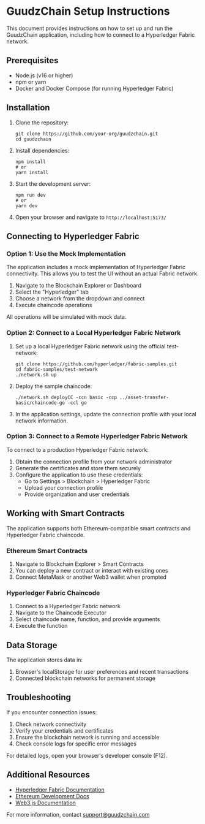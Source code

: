 
# GuudzChain Setup Instructions

This document provides instructions on how to set up and run the GuudzChain application, including how to connect to a Hyperledger Fabric network.

## Prerequisites

- Node.js (v16 or higher)
- npm or yarn
- Docker and Docker Compose (for running Hyperledger Fabric)

## Installation

1. Clone the repository:
   ```
   git clone https://github.com/your-org/guudzchain.git
   cd guudzchain
   ```

2. Install dependencies:
   ```
   npm install
   # or
   yarn install
   ```

3. Start the development server:
   ```
   npm run dev
   # or
   yarn dev
   ```

4. Open your browser and navigate to `http://localhost:5173/`

## Connecting to Hyperledger Fabric

### Option 1: Use the Mock Implementation

The application includes a mock implementation of Hyperledger Fabric connectivity. This allows you to test the UI without an actual Fabric network.

1. Navigate to the Blockchain Explorer or Dashboard
2. Select the "Hyperledger" tab
3. Choose a network from the dropdown and connect
4. Execute chaincode operations

All operations will be simulated with mock data.

### Option 2: Connect to a Local Hyperledger Fabric Network

1. Set up a local Hyperledger Fabric network using the official test-network:

   ```
   git clone https://github.com/hyperledger/fabric-samples.git
   cd fabric-samples/test-network
   ./network.sh up
   ```

2. Deploy the sample chaincode:

   ```
   ./network.sh deployCC -ccn basic -ccp ../asset-transfer-basic/chaincode-go -ccl go
   ```

3. In the application settings, update the connection profile with your local network information.

### Option 3: Connect to a Remote Hyperledger Fabric Network

To connect to a production Hyperledger Fabric network:

1. Obtain the connection profile from your network administrator
2. Generate the certificates and store them securely
3. Configure the application to use these credentials:
   - Go to Settings > Blockchain > Hyperledger Fabric
   - Upload your connection profile
   - Provide organization and user credentials

## Working with Smart Contracts

The application supports both Ethereum-compatible smart contracts and Hyperledger Fabric chaincode.

### Ethereum Smart Contracts

1. Navigate to Blockchain Explorer > Smart Contracts
2. You can deploy a new contract or interact with existing ones
3. Connect MetaMask or another Web3 wallet when prompted

### Hyperledger Fabric Chaincode

1. Connect to a Hyperledger Fabric network
2. Navigate to the Chaincode Executor
3. Select chaincode name, function, and provide arguments
4. Execute the function

## Data Storage

The application stores data in:

1. Browser's localStorage for user preferences and recent transactions
2. Connected blockchain networks for permanent storage

## Troubleshooting

If you encounter connection issues:

1. Check network connectivity
2. Verify your credentials and certificates
3. Ensure the blockchain network is running and accessible
4. Check console logs for specific error messages

For detailed logs, open your browser's developer console (F12).

## Additional Resources

- [Hyperledger Fabric Documentation](https://hyperledger-fabric.readthedocs.io/)
- [Ethereum Development Docs](https://ethereum.org/developers/)
- [Web3.js Documentation](https://web3js.readthedocs.io/)

For more information, contact support@guudzchain.com

